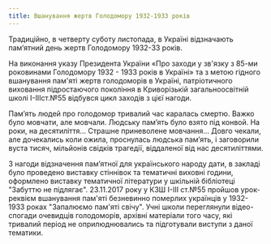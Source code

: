 ```yaml
---
title: Вшанування жертв Голодомору 1932-1933 років
---
```


Традиційно, в четверту суботу листопада, в Україні відзначають пам’ятний день жертв Голодомору 1932-33 років.

На виконання указу Президента України «Про заходи у зв'язку з 85-ми роковинами Голодомору 1932 - 1933 років в Україні» та з метою гідного вшанування пам'яті жертв голодоморів в Україні, патріотичного виховання підростаючого покоління в Криворізькій загальноосвітній школі І-ІІІст.№55 відбувся цикл заходів з цієї нагоди.

Пам’ять людей про голодомор тривалий час каралась смертю. Важко було мовчати, але мовчали. Людську пам’ять було взято під конвой. На роки, на десятиліття... Страшне приневолене мовчання... Довго чекали, але дочекались коли ожила, проснулась людська пам’ять, і заговорили вуста тисяч, мільйонів свідків трагедії, віддаленої від нас десятиліттями.

З нагоди відзначення пам’ятної для українського народу дати, в закладі було проведено виставку стіннівок та тематичні виховні години, оформлено виставку тематичної літератури у шкільній бібліотеці "Забуттю не підлягає". 23.11.2017 року у КЗШ І-ІІІ ст.№55 пройшов урок-реквієм вшанування пам'яті безневинно померлих українців у 1932-1933 роках "Запалюємо пам'яті свічу". Учні школи переглянули відео-спогади очевидців голодоморів, архівні матеріали того часу, які тривалий період не оприлюднювались та підготували виступи з даної тематики.

<slideshow id="_/72157666683214209" />

